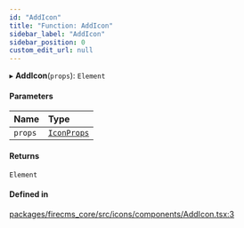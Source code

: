 ```yaml
---
id: "AddIcon"
title: "Function: AddIcon"
sidebar_label: "AddIcon"
sidebar_position: 0
custom_edit_url: null
---
```


▸ **AddIcon**(`props`): `Element`

#### Parameters

| Name | Type |
| :------ | :------ |
| `props` | [`IconProps`](../types/IconProps.md) |

#### Returns

`Element`

#### Defined in

[packages/firecms_core/src/icons/components/AddIcon.tsx:3](https://github.com/FireCMSco/firecms/blob/d45f3739/packages/firecms_core/src/icons/components/AddIcon.tsx#L3)
